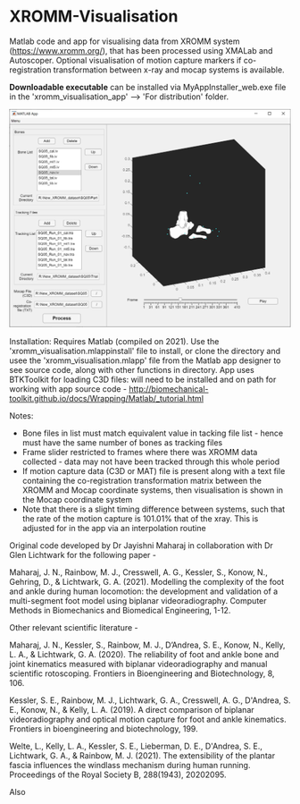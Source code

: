 # XROMM-Visualisation
Matlab code and app for visualising data from XROMM system (https://www.xromm.org/), that has been processed using XMALab and Autoscoper. Optional visualisation of motion capture markers if co-registration transformation between x-ray and mocap systems is available. 

**Downloadable executable** can be installed via MyAppInstaller_web.exe file in the 'xromm_visualisation_app' --> 'For distribution' folder.  

![alt text](https://github.com/glichtwark/XROMM-Visualisation/blob/main/application_screenshot.JPG)

Installation:
Requires Matlab (compiled on 2021).
Use the 'xromm_visualisation.mlappinstall' file to install, or clone the directory and usee the 'xromm_visualisation.mlapp' file from the Matlab app designer to see source code, along with other functions in directory. App uses BTKToolkit for loading C3D files: will need to be installed and on path for working with app source code - http://biomechanical-toolkit.github.io/docs/Wrapping/Matlab/_tutorial.html

Notes:
- Bone files in list must match equivalent value in tacking file list - hence must have the same number of bones as tracking files
- Frame slider restricted to frames where there was XROMM data collected - data may not have been tracked through this whole period
- If motion capture data (C3D or MAT) file is present along with a text file containing the co-registration transformation matrix between the XROMM and Mocap coordinate systems, then visualisation is shown in the Mocap coordinate system
- Note that there is a slight timing difference between systems, such that the rate of the motion capture is 101.01% that of the xray. This is adjusted for in the app via an interpolation routine



Original code developed by Dr Jayishni Maharaj in collaboration with Dr Glen Lichtwark for the following paper - 

Maharaj, J. N., Rainbow, M. J., Cresswell, A. G., Kessler, S., Konow, N., Gehring, D., & Lichtwark, G. A. (2021). Modelling the complexity of the foot and ankle during human locomotion: the development and validation of a multi-segment foot model using biplanar videoradiography. Computer Methods in Biomechanics and Biomedical Engineering, 1-12.

Other relevant scientific literature - 

Maharaj, J. N., Kessler, S., Rainbow, M. J., D’Andrea, S. E., Konow, N., Kelly, L. A., & Lichtwark, G. A. (2020). The reliability of foot and ankle bone and joint kinematics measured with biplanar videoradiography and manual scientific rotoscoping. Frontiers in Bioengineering and Biotechnology, 8, 106.

Kessler, S. E., Rainbow, M. J., Lichtwark, G. A., Cresswell, A. G., D'Andrea, S. E., Konow, N., & Kelly, L. A. (2019). A direct comparison of biplanar videoradiography and optical motion capture for foot and ankle kinematics. Frontiers in bioengineering and biotechnology, 199.

Welte, L., Kelly, L. A., Kessler, S. E., Lieberman, D. E., D'Andrea, S. E., Lichtwark, G. A., & Rainbow, M. J. (2021). The extensibility of the plantar fascia influences the windlass mechanism during human running. Proceedings of the Royal Society B, 288(1943), 20202095.

Also 
